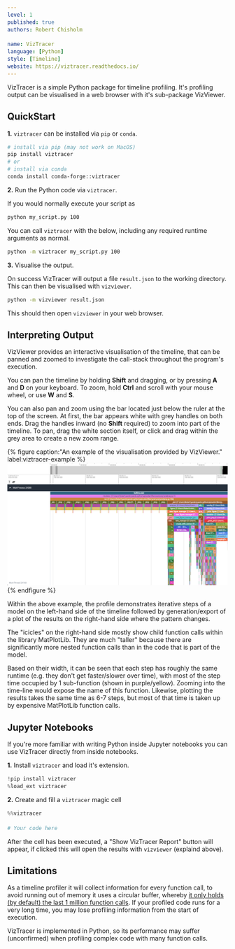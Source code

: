 ```yaml
---
level: 1
published: true
authors: Robert Chisholm

name: VizTracer
language: [Python]
style: [Timeline]
website: https://viztracer.readthedocs.io/
---
```


VizTracer is a simple Python package for timeline profiling. It's profiling output can be visualised in a web browser with it's sub-package VizViewer.

<!--more-->

## QuickStart

**1.** `viztracer` can be installed via `pip` or `conda`.

```sh
# install via pip (may not work on MacOS)
pip install viztracer
# or
# install via conda
conda install conda-forge::viztracer
```

**2.** Run the Python code via `viztracer`.

If you would normally execute your script as

```sh
python my_script.py 100
```

You can call `viztracer` with the below, including any required runtime arguments as normal.

```sh
python -m viztracer my_script.py 100
```

**3.** Visualise the output.

On success VizTracer will output a file `result.json` to the working directory. This can then be visualised with `vizviewer`.

```sh
python -m vizviewer result.json
```

This should then open `vizviewer` in your web browser.

## Interpreting Output

VizViewer provides an interactive visualisation of the timeline, that can be panned and zoomed to investigate the call-stack throughout the program's execution.

You can pan the timeline by holding **Shift** and dragging, or by pressing **A** and **D** on your keyboard.
To zoom, hold **Ctrl** and scroll with your mouse wheel, or use **W** and **S**.

You can also pan and zoom using the bar located just below the ruler at the top of the screen.
At first, the bar appears white with grey handles on both ends. Drag the handles inward (no **Shift** required) to zoom into part of the timeline.
To pan, drag the white section itself, or click and drag within the grey area to create a new zoom range.

{% figure caption:"An example of the visualisation provided by VizViewer." label:viztracer-example %}
[![A visualisation of a call-stack's execution timeline within VizTracer.](/assets/viztracer-example.png)](/assets/viztracer-example.png) 
{% endfigure %}

Within the above example, the profile demonstrates iterative steps of a model on the left-hand side of the timeline followed by generation/export of a plot of the results on the right-hand side where the pattern changes.

The "icicles" on the right-hand side mostly show child function calls within the library MatPlotLib. They are much "taller" because there are significantly more nested function calls than in the code that is part of the model.

Based on their width, it can be seen that each step has roughly the same runtime (e.g. they don't get faster/slower over time), with most of the step time occupied by 1 sub-function (shown in purple/yellow). Zooming into the time-line would expose the name of this function. Likewise, plotting the results takes the same time as 6-7 steps, but most of that time is taken up by expensive MatPlotLib function calls.

## Jupyter Notebooks

If you're more familiar with writing Python inside Jupyter notebooks you can use VizTracer directly from inside notebooks.

**1.** Install `viztracer` and load it's extension.

```py
!pip install viztracer
%load_ext viztracer
```

**2.** Create and fill a `viztracer` magic cell

```py
%%viztracer

# Your code here
```

After the cell has been executed, a "Show VizTracer Report" button will appear, if clicked this will open the results with `vizviewer` (explaind above).

## Limitations

As a timeline profiler it will collect information for every function call, to avoid running out of memory it uses a circular buffer, whereby [it only holds (by default) the last 1 million function calls](https://viztracer.readthedocs.io/en/latest/basic_usage.html#circular-buffer-size). If your profiled code runs for a very long time, you may lose profiling information from the start of execution.

VizTracer is implemented in Python, so its performance may suffer (unconfirmed) when profiling complex code with many function calls.

